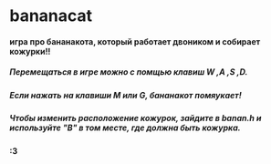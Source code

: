 # **bananacat**
#### игра про бананакота, который работает двоником и собирает кожурки!!
##### Перемещаться в игре можно с помщью клавиш **W ,A ,S ,D**.
##### Если нажать на клавиши **M** или **G**, бананакот помяукает!
##### Чтобы изменить расположение кожурок, зайдите в **banan.h** и используйте "**B**" в том месте, где должна быть кожурка.

#### :3

